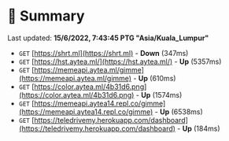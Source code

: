 # 📖 Summary
Last updated: **15/6/2022, 7:43:45 PTG "Asia/Kuala_Lumpur"**

- `GET` [https://shrt.ml](https://shrt.ml) - **Down** (347ms)
- `GET` [https://hst.aytea.ml/](https://hst.aytea.ml/) - **Up** (5357ms)
- `GET` [https://memeapi.aytea.ml/gimme](https://memeapi.aytea.ml/gimme) - **Up** (610ms)
- `GET` [https://color.aytea.ml/4b31d6.png](https://color.aytea.ml/4b31d6.png) - **Up** (1574ms)
- `GET` [https://memeapi.aytea14.repl.co/gimme](https://memeapi.aytea14.repl.co/gimme) - **Up** (6538ms)
- `GET` [https://teledrivemy.herokuapp.com/dashboard](https://teledrivemy.herokuapp.com/dashboard) - **Up** (184ms)
